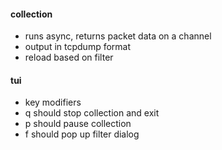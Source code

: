 #### collection
 - runs async, returns packet data on a channel
 - output in tcpdump format
 - reload based on filter


#### tui

- key modifiers
 - q should stop collection and exit
 - p should pause collection 
 - f should pop up filter dialog
